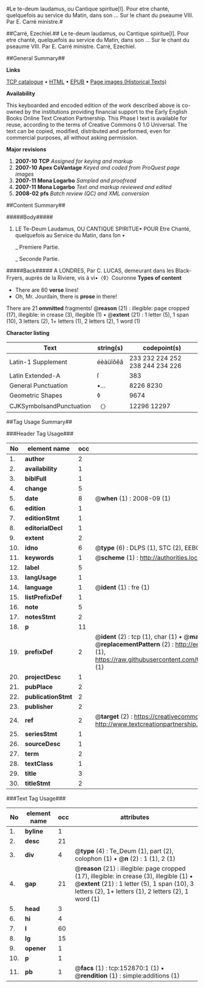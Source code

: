 #Le te-deum laudamus, ou Cantique spiritue[l]. Pour etre chanté, quelquefois au service du Matin, dans son ... Sur le chant du pseaume VIII. Par E. Carré ministre.#

##Carré, Ezechiel.##
Le te-deum laudamus, ou Cantique spiritue[l]. Pour etre chanté, quelquefois au service du Matin, dans son ... Sur le chant du pseaume VIII. Par E. Carré ministre.
Carré, Ezechiel.

##General Summary##

**Links**

[TCP catalogue](http://www.ota.ox.ac.uk/tcp/)  • 
[HTML](http://tei.it.ox.ac.uk/tcp/Texts-HTML/free/A80/A80604.html)  • 
[EPUB](http://tei.it.ox.ac.uk/tcp/Texts-EPUB/free/A80/A80604.epub) • 
[Page images (Historical Texts)](https://data.historicaltexts.jisc.ac.uk/view?pubId=eebo-99895466e&pageId=eebo-99895466e-152870-1)

**Availability**

This keyboarded and encoded edition of the
	       work described above is co-owned by the institutions
	       providing financial support to the Early English Books
	       Online Text Creation Partnership. This Phase I text is
	       available for reuse, according to the terms of Creative
	       Commons 0 1.0 Universal. The text can be copied,
	       modified, distributed and performed, even for
	       commercial purposes, all without asking permission.

**Major revisions**

1. __2007-10__ __TCP__ *Assigned for keying and markup*
1. __2007-10__ __Apex CoVantage__ *Keyed and coded from ProQuest page images*
1. __2007-11__ __Mona Logarbo__ *Sampled and proofread*
1. __2007-11__ __Mona Logarbo__ *Text and markup reviewed and edited*
1. __2008-02__ __pfs__ *Batch review (QC) and XML conversion*

##Content Summary##

#####Body#####

1. LE Te-Deum Laudamus, OU CANTIQUE SPIRITUE• POUR Etre Chanté, quelquefois au Service du Matin, dans ſon •

    _ Premiere Partie.

    _ Seconde Partie.

#####Back#####
A LONDRES, Par C. LUCAS, demeurant dans les Black-Fryers, auprès de la Riviere, vis à vi•〈◊〉Couronne
**Types of content**

  * There are 60 **verse** lines!
  * Oh, Mr. Jourdain, there is **prose** in there!

There are 21 **ommitted** fragments! 
 @__reason__ (21) : illegible: page cropped (17), illegible: in crease (3), illegible (1)  •  @__extent__ (21) : 1 letter (5), 1 span (10), 3 letters (2), 1+ letters (1), 2 letters (2), 1 word (1)

**Character listing**


|Text|string(s)|codepoint(s)|
|---|---|---|
|Latin-1 Supplement|éèàüîôêâ|233 232 224 252 238 244 234 226|
|Latin Extended-A|ſ|383|
|General Punctuation|•…|8226 8230|
|Geometric Shapes|◊|9674|
|CJKSymbolsandPunctuation|〈〉|12296 12297|

##Tag Usage Summary##

###Header Tag Usage###

|No|element name|occ|attributes|
|---|---|---|---|
|1.|__author__|2||
|2.|__availability__|1||
|3.|__biblFull__|1||
|4.|__change__|5||
|5.|__date__|8| @__when__ (1) : 2008-09 (1)|
|6.|__edition__|1||
|7.|__editionStmt__|1||
|8.|__editorialDecl__|1||
|9.|__extent__|2||
|10.|__idno__|6| @__type__ (6) : DLPS (1), STC (2), EEBO-CITATION (1), PROQUEST (1), VID (1)|
|11.|__keywords__|1| @__scheme__ (1) : http://authorities.loc.gov/ (1)|
|12.|__label__|5||
|13.|__langUsage__|1||
|14.|__language__|1| @__ident__ (1) : fre (1)|
|15.|__listPrefixDef__|1||
|16.|__note__|5||
|17.|__notesStmt__|2||
|18.|__p__|11||
|19.|__prefixDef__|2| @__ident__ (2) : tcp (1), char (1)  •  @__matchPattern__ (2) : ([0-9\-]+):([0-9IVX]+) (1), (.+) (1)  •  @__replacementPattern__ (2) : http://eebo.chadwyck.com/downloadtiff?vid=$1&page=$2 (1), https://raw.githubusercontent.com/textcreationpartnership/Texts/master/tcpchars.xml#$1 (1)|
|20.|__projectDesc__|1||
|21.|__pubPlace__|2||
|22.|__publicationStmt__|2||
|23.|__publisher__|2||
|24.|__ref__|2| @__target__ (2) : https://creativecommons.org/publicdomain/zero/1.0/ (1), http://www.textcreationpartnership.org/docs/. (1)|
|25.|__seriesStmt__|1||
|26.|__sourceDesc__|1||
|27.|__term__|2||
|28.|__textClass__|1||
|29.|__title__|3||
|30.|__titleStmt__|2||


###Text Tag Usage###

|No|element name|occ|attributes|
|---|---|---|---|
|1.|__byline__|1||
|2.|__desc__|21||
|3.|__div__|4| @__type__ (4) : Te_Deum (1), part (2), colophon (1)  •  @__n__ (2) : 1 (1), 2 (1)|
|4.|__gap__|21| @__reason__ (21) : illegible: page cropped (17), illegible: in crease (3), illegible (1)  •  @__extent__ (21) : 1 letter (5), 1 span (10), 3 letters (2), 1+ letters (1), 2 letters (2), 1 word (1)|
|5.|__head__|3||
|6.|__hi__|4||
|7.|__l__|60||
|8.|__lg__|15||
|9.|__opener__|1||
|10.|__p__|1||
|11.|__pb__|1| @__facs__ (1) : tcp:152870:1 (1)  •  @__rendition__ (1) : simple:additions (1)|
